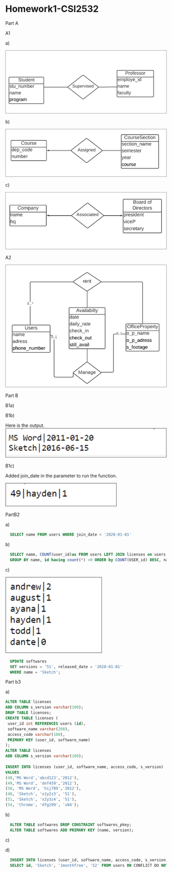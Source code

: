 # Homework1-CSI2532
Part A

A1

a)

![a1a](https://github.com/ddesl069/Homework1-CSI2532/blob/main/partA/a1a.png)

b)

![image a1b](https://github.com/ddesl069/Homework1-CSI2532/blob/main/partA/a1b.png)

c)

![image a1c](https://github.com/ddesl069/Homework1-CSI2532/blob/main/partA/a1c.png)

A2

![image a2](https://github.com/ddesl069/Homework1-CSI2532/blob/main/partA/a2.png)

Part B

B1a)

B1b)

Here is the output.
![image of b1b](https://github.com/ddesl069/Homework1-CSI2532/blob/main/partB/b1b.png)


B1c)

Added join_date in the parameter to run the function.

![iamge of b1c](https://github.com/ddesl069/Homework1-CSI2532/blob/main/partB/b1c.png)

PartB2

a)

```sql 
  SELECT name FROM users WHERE join_date < '2020-01-01'
  ```
  
b)

```sql
  SELECT name, COUNT(user_id)as FROM users LEFT JOIN licenses on users.id = licenses.user_id
  GROUP BY name, id having count(*) >0 ORDER by COUNT(USER_id) DESC, name ASC;
  ```
  
c)

![iamge of b2c](https://github.com/ddesl069/Homework1-CSI2532/blob/main/partB/b2c.png)

```sql
  UPDATE softwares
  SET versions = '51', released_date = '2020-01-01'
  WHERE name = 'Sketch';
  ```
  
Part b3

a)

```sql
ALTER TABLE licenses
ADD COLUMN s_version varchar(100);
DROP TABLE licenses;
CREATE TABLE licenses (
 user_id int REFERENCES users (id),
 software_name varchar(200),
 access_code varchar(100),
 PRIMARY KEY (user_id, software_name)
);
ALTER TABLE licenses
ADD COLUMN s_version varchar(100);

INSERT INTO licenses (user_id, software_name, access_code, s_version)
VALUES 
(48,'MS Word','abcd123','2012'),
(49,'MS Word', 'def459','2012'),
(50, 'MS Word', 'hij789','2012'),
(48, 'Sketch', 'x1y2z3', '51'),
(51, 'Sketch', 'x2y3z4', '51'),
(54, 'Chrome', 'dfg299', 'v84');
```
b)

```sql
  ALTER TABLE softwares DROP CONSTRAINT softwares_pkey;
  ALTER TABLE softwares ADD PRIMARY KEY (name, version);
```

c)

d)

```sql
  INSERT INTO licenses (user_id, software_name, access_code, s_version) 
  SELECT id, 'Sketch', '1monthfree', '52' FROM users ON CONFLICT DO NOTHING;
```
